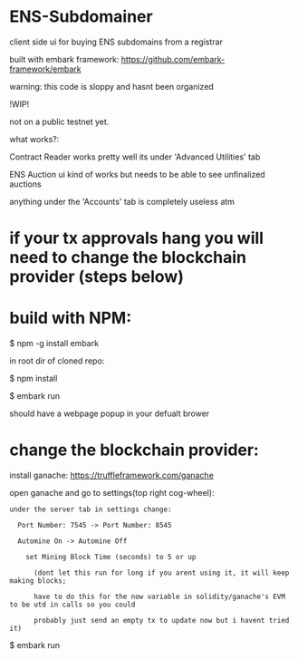 # ENS-Subdomainer
client side ui for buying ENS subdomains from a registrar

built with embark framework: https://github.com/embark-framework/embark

warning: this code is sloppy and hasnt been organized

!WIP!

not on a public testnet yet.

what works?:

  Contract Reader works pretty well its under 'Advanced Utilities' tab
  
  ENS Auction ui kind of works but needs to be able to see unfinalized auctions
  
  anything under the 'Accounts' tab is completely useless atm



  # if your tx approvals hang you will need to change the blockchain provider (steps below)

  # build with NPM:
  
  $ npm -g install embark
  
  in root dir of cloned repo:
  
  $ npm install
  
  $ embark run
  
  should have a webpage popup in your defualt brower
  
  
  
  # change the blockchain provider:
  
  install ganache: https://truffleframework.com/ganache
  
  open ganache and go to settings(top right cog-wheel):
  
    under the server tab in settings change:
    
      Port Number: 7545 -> Port Number: 8545
      
      Automine On -> Automine Off
      
        set Mining Block Time (seconds) to 5 or up 
        
          (dont let this run for long if you arent using it, it will keep making blocks;
          
          have to do this for the now variable in solidity/ganache's EVM to be utd in calls so you could
          
          probably just send an empty tx to update now but i havent tried it)
  
   $ embark run
    
